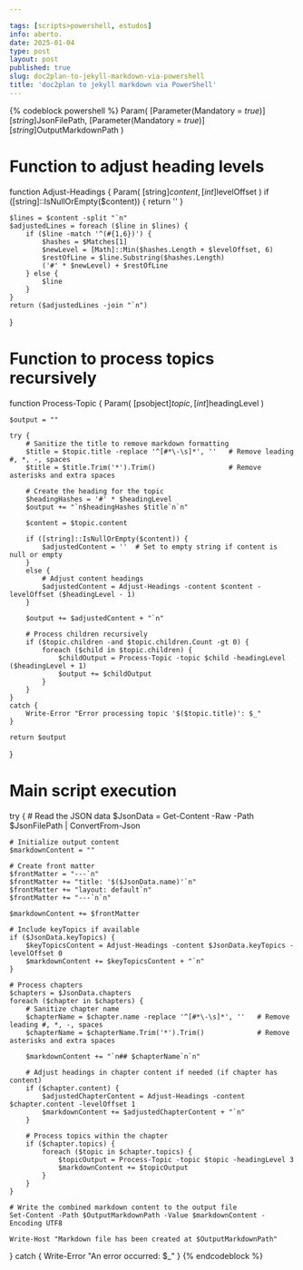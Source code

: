 ```yaml
---

tags: [scripts>powershell, estudos]
info: aberto.
date: 2025-01-04
type: post
layout: post
published: true
slug: doc2plan-to-jekyll-markdown-via-powershell
title: 'doc2plan to jekyll markdown via PowerShell'
---
```

{% codeblock powershell %}
Param(
    [Parameter(Mandatory = $true)]
    [string]$JsonFilePath,
    [Parameter(Mandatory = $true)]
    [string]$OutputMarkdownPath
)

# Function to adjust heading levels
function Adjust-Headings {
    Param(
        [string]$content,
        [int]$levelOffset
    )
    if ([string]::IsNullOrEmpty($content)) {
        return ''
    }

    $lines = $content -split "`n"
    $adjustedLines = foreach ($line in $lines) {
        if ($line -match '^(#{1,6})') {
            $hashes = $Matches[1]
            $newLevel = [Math]::Min($hashes.Length + $levelOffset, 6)
            $restOfLine = $line.Substring($hashes.Length)
            ('#' * $newLevel) + $restOfLine
        } else {
            $line
        }
    }
    return ($adjustedLines -join "`n")
}

# Function to process topics recursively
function Process-Topic {
    Param(
        [psobject]$topic,
        [int]$headingLevel
    )

    $output = ""

    try {
        # Sanitize the title to remove markdown formatting
        $title = $topic.title -replace '^[#*\-\s]*', ''   # Remove leading #, *, -, spaces
        $title = $title.Trim('*').Trim()                  # Remove asterisks and extra spaces

        # Create the heading for the topic
        $headingHashes = '#' * $headingLevel
        $output += "`n$headingHashes $title`n`n"

        $content = $topic.content

        if ([string]::IsNullOrEmpty($content)) {
            $adjustedContent = ''  # Set to empty string if content is null or empty
        }
        else {
            # Adjust content headings
            $adjustedContent = Adjust-Headings -content $content -levelOffset ($headingLevel - 1)
        }

        $output += $adjustedContent + "`n"

        # Process children recursively
        if ($topic.children -and $topic.children.Count -gt 0) {
            foreach ($child in $topic.children) {
                $childOutput = Process-Topic -topic $child -headingLevel ($headingLevel + 1)
                $output += $childOutput
            }
        }
    }
    catch {
        Write-Error "Error processing topic '$($topic.title)': $_"
    }

    return $output
}

# Main script execution
try {
    # Read the JSON data
    $JsonData = Get-Content -Raw -Path $JsonFilePath | ConvertFrom-Json

    # Initialize output content
    $markdownContent = ""

    # Create front matter
    $frontMatter = "---`n"
    $frontMatter += "title: '$($JsonData.name)'`n"
    $frontMatter += "layout: default`n"
    $frontMatter += "---`n`n"

    $markdownContent += $frontMatter

    # Include keyTopics if available
    if ($JsonData.keyTopics) {
        $keyTopicsContent = Adjust-Headings -content $JsonData.keyTopics -levelOffset 0
        $markdownContent += $keyTopicsContent + "`n"
    }

    # Process chapters
    $chapters = $JsonData.chapters
    foreach ($chapter in $chapters) {
        # Sanitize chapter name
        $chapterName = $chapter.name -replace '^[#*\-\s]*', ''   # Remove leading #, *, -, spaces
        $chapterName = $chapterName.Trim('*').Trim()             # Remove asterisks and extra spaces

        $markdownContent += "`n## $chapterName`n`n"

        # Adjust headings in chapter content if needed (if chapter has content)
        if ($chapter.content) {
            $adjustedChapterContent = Adjust-Headings -content $chapter.content -levelOffset 1
            $markdownContent += $adjustedChapterContent + "`n"
        }

        # Process topics within the chapter
        if ($chapter.topics) {
            foreach ($topic in $chapter.topics) {
                $topicOutput = Process-Topic -topic $topic -headingLevel 3
                $markdownContent += $topicOutput
            }
        }
    }

    # Write the combined markdown content to the output file
    Set-Content -Path $OutputMarkdownPath -Value $markdownContent -Encoding UTF8

    Write-Host "Markdown file has been created at $OutputMarkdownPath"
}
catch {
    Write-Error "An error occurred: $_"
}
{% endcodeblock %}
